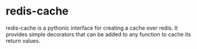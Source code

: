 # redis-cache
redis-cache is a pythonic interface for creating a cache over redis. It provides simple decorators that can be added to any function to cache its return values.
